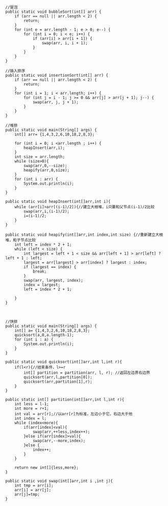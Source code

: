     
    //冒泡
    public static void bubbleSort(int[] arr) {
        if (arr == null || arr.length < 2) {
            return;
        }
        for (int e = arr.length - 1; e > 0; e--) {
            for (int i = 0; i < e; i++) {
                if (arr[i] > arr[i + 1]) {
                    swap(arr, i, i + 1);
                }
            }
        }
    }
    
    //插入排序
    public static void insertionSort(int[] arr) {
        if (arr == null || arr.length < 2) {
            return;
        }
        for (int i = 1; i < arr.length; i++) {
            for (int j = i - 1; j >= 0 && arr[j] > arr[j + 1]; j--) {
                swap(arr, j, j + 1);
            }
        }
    }

    //堆排
    public static void main(String[] args) {
        int[] arr= {1,4,3,2,6,10,18,2,8,3};

        for (int i = 0; i <arr.length ; i++) {
            heapInsert(arr,i);
        }
        int size = arr.length;
        while (size>0){
            swap(arr,0,--size);
            heapify(arr,0,size);
        }
        for (int i : arr) {
            System.out.println(i);
        }
    }

    public static void heapInsert(int[]arr,int i){
        while (arr[i]>arr[(i-1)/2]){//建立大根堆，i只要和父节点(i-1)/2比较
            swap(arr,i,(i-1)/2);
            i=(i-1)/2;
        }
    }

    public static void heapify(int[]arr,int index,int size) {//重新建立大根堆，和子节点比较
        int left = index * 2 + 1;
        while (left < size) {
            int largest = left + 1 < size && arr[left + 1] > arr[left] ? left + 1 : left;
            largest = arr[largest] > arr[index] ? largest : index;
            if (largest == index) {
                break;
            }
            swap(arr, largest, index);
            index = largest;
            left = index * 2 + 1;

        }
    }

    
    
    //快排
    public static void main(String[] args) {
        int[] a= {1,4,3,2,6,10,18,2,8,3};
        quicksort(a,0,a.length-1);
        for (int i : a) {
            System.out.println(i);
        }
    }

    public static void quicksort(int[]arr,int l,int r){
        if(l<r){//结束条件，l>=r
            int[] partition = partition(arr, l, r); //返回左边界右边界
            quicksort(arr,l,partition[0]);
            quicksort(arr,partition[1],r);
        }
    }

    public static int[] partition(int[]arr,int l,int r){
        int less = l-1;
        int more = r+1;
        int val = arr[r];//以arr[r]为标准，左边小于它，右边大于他
        int index = l;
        while (index<more){
            if(arr[index]<val){
                swap(arr,++less,index++);
            }else if(arr[index]>val){
                swap(arr,--more,index);
            }else {
                index++;
            }
        }

        return new int[]{less,more};
    }

    public static void swap(int[]arr,int i ,int j){
        int tmp = arr[i];
        arr[i] = arr[j];
        arr[j]=tmp;
    }
